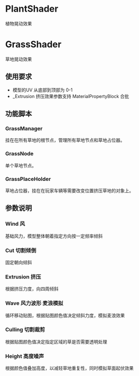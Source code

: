 # PlantShader
植物晃动效果

# GrassShader
草地晃动效果

## 使用要求
* 模型的UV 从底部到顶部为 0-1
* _Extrusion 挤压效果参数支持 MaterialPropertyBlock 合批

## 功能脚本
### GrassManager
挂在在所有草地的根节点，管理所有草地节点和草地占位器。

### GrassNode
单个草地节点。

### GrassPlaceHolder
草地占位器，挂在在玩家车辆等需要改变位置挤压草地的对象上。

## 参数说明

### Wind 风
基础风力，模型整体朝着指定方向按一定频率倾斜

### Cut 切割倾倒
固定朝向倾斜

### Extrusion 挤压
根据挤压力度，向四周倾斜

### Wave 风力波形 麦浪模拟
循环移动贴图，根据贴图颜色值决定倾斜力度，模拟麦浪效果

### Culling 切割裁剪
根据贴图颜色值决定指定区域的草是否需要透明处理

### Height 高度噪声
根据颜色值叠加高度，以减轻草地重复性，同时模拟草面起伏效果
